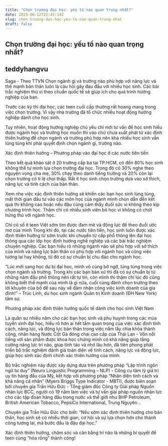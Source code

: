 ```yaml
---
title: "Chọn trường đại học: yếu tố nào quan trọng nhất?"
date: 2025-06-12T22:43:14Z
slug: chon-truong-dai-hoc-yeu-to-nao-quan-trong-nhat
draft: false
---
```


## Chọn trường đại học: yếu tố nào quan trọng nhất?

## teddyhangvu

Saga - Theo TTVN
Chọn ngành gì và trường nào phù hợp với năng lực và thế mạnh bản thân luôn là câu hỏi gây đau đầu với nhiều học sinh. Các bài trắc nghiệm thú vị theo chuẩn quốc tế sẽ giúp ích cho quá trình hướng nghiệp của bạn.

Trước các kỳ thi đại học, các teen cuối cấp thường rất hoang mang trong việc chọn trường. Vì vậy nhà trường đã tổ chức nhiều hoạt động hướng nghiệp dành cho học sinh.
 
Tuy nhiên, hoạt động hướng nghiệp chủ yếu chỉ mới tư vấn để học sinh hiểu được ngành học và trường học muốn thi vào chứ chưa xuất phát từ xác định thiên hướng để chọn ngành và trường phù hợp nên khá nhiều học sinh vẫn lúng túng khi phải quyết định chọn ngành gì, trường nào.

Xác định thiên hướng – Phương pháp vào đại học ở các nước tiên tiến

Theo kết quả khảo sát ở 20 trường cấp ba tại TP.HCM, có đến 80% học sinh không thể tự mình lựa chọn trường đại học. Trong đó có 30% nghe theo nguyện vọng cha mẹ, 30% chạy theo danh tiếng trường và 20% còn lại chọn trường có tỉ lệ chọi thấp. Rất ít học sinh chọn trường dựa vào sở thích, năng lực và tính cách của bản thân.
 
Xem nhẹ việc xác định thiên hướng sẽ khiến các bạn học sinh lúng túng, mất thời gian đầu tư vào các môn học của ngành mình chọn dẫn đến kết quả thi không cao hoặc nếu đậu cũng cảm thấy đuối sức vì không theo kịp chương trình học. Thậm chí có nhiều sinh viên bỏ học vì không có chút hứng thú với ngành học.

​Chỉ có số ít teen Việt sớm tìm được đam mê và động lực để theo đuổi ước mơ của mình​
Trong khi đó, tại các nước tiên tiến, học sinh luôn được xác định thiên hướng từ sớm trước khi chuyển từ cấp phổ thông lên đại học thông qua các lớp học định hướng nghề nghiệp và các bài trắc nghiệm chuyên nghiệp. Các bạn hiểu rõ những ngành nào sẽ phù hợp với sở thích của mình và năng lực bản thân có phù hợp với ngành học và công việc tương lai hay không, từ đó có sự chuẩn bị chu đáo cho ngành học.
 
“Lúc mới sang học dự bị đại học, mình vô cùng bỡ ngỡ, lúng túng trong việc chọn ngành và trường. Trong khi các bạn bản xứ thì đã có sự chuẩn bị từ những năm đầu phổ thông nên rất tự tin, còn mình thì thậm chí lúc đó cũng không biết thế mạnh của mình là gì nữa, cuối cùng đành chọn trường theo lời khuyên của bố để sau này về đảm nhận công việc kinh doanh của gia đình!” – Trúc Linh, du học sinh ngành Quản trị Kinh doanh (ĐH New York) tâm sự.
 
Phương pháp xác định thiên hướng quốc tế dành cho học sinh Việt Nam

Là quân sư nhiều năm cho các bạn học sinh và phụ huynh trong các mùa tuyển sinh đại học, hiểu rõ hơn ai hết tầm quan trọng của việc xác định tính cách, năng lực, và động lực bản thân trong việc nắm lấy chìa khóa thành công, nhãn hàng Nước Cốt Gà đóng chai cao cấp của Thái Lan - Vốn nổi tiếng với sản phẩm được khoa học chứng minh có khả năng giúp tăng cường năng lực trí não, giúp tỉnh táo và nhớ lâu hơn, đã tiên phong phát triển bộ trắc nghiệm đánh giá toàn diện về tính cách, năng lực và động lực, giúp học sinh xác định chính xác thiên hướng của mình.
 
Bộ trắc nghiệm này được xây dựng dựa trên phương pháp “Lập trình ngôn ngữ tư duy” (Neuro Linguistic Programming – NLP) - Công cụ tâm lý giá trị uy tín hàng đầu của Mỹ, kết hợp với phương pháp “Nhận diện tính cách và khả năng cá nhân” (Myers Briggs Type Indicator - MBTI), được biên soạn bởi chuyên gia Trần Hữu Đức - Tổng giám đốc Công ty Giải pháp Nguồn nhân lực BCC, người có 19 năm làm việc và tư vấn giải pháp nguồn nhân lực cho các tập đoàn hàng đầu trong nước và thế giới như BHP Petroleum, British American Tobacco, PepsiCo International, Trung Nguyên…
 
Chuyên gia Trần Hữu Đức cho biết: “Nếu sớm xác định thiên hướng cho bản thân, học sinh sẽ có nhiều thời gian, cơ hội và sự lựa chọn hơn cho thành công tương lai, mà bước đầu là đậu đại học.”  
 
​Xác định thiên hướng, chăm sóc và cân bằng trí não là những bí quyết để teen cùng “hóa rồng” thành công!​